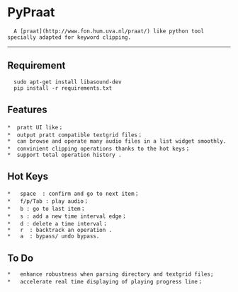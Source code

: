 # PyPraat

      A [praat](http://www.fon.hum.uva.nl/praat/) like python tool specially adapted for keyword clipping.
---------------------

## Requirement

      sudo apt-get install libasound-dev
      pip install -r requirements.txt

## Features

    *  pratt UI like；
    *  output pratt compatible textgrid files；
    *  can browse and operate many audio files in a list widget smoothly.
    *  convinient clipping operations thanks to the hot keys；
    *  support total operation history .

## Hot Keys

    *   space  : confirm and go to next item；
    *   f/p/Tab : play audio；
    *   b : go to last item；
    *   s : add a new time interval edge；
    *   d : delete a time interval； 
    *   r  : backtrack an operation .
    *   a  : bypass/ undo bypass.

## To Do

    *   enhance robustness when parsing directory and textgrid files;
    *   accelerate real time displaying of playing progress line；
